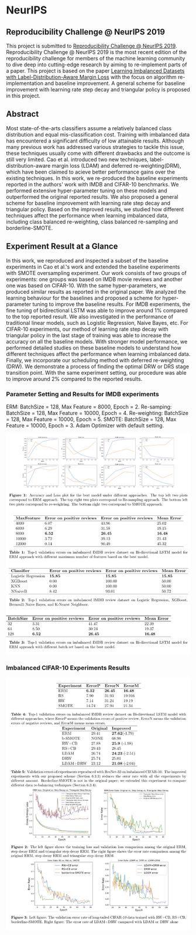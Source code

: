 # NeurIPS

## Reproducibility Challenge @ NeurIPS 2019
This project is submitted to [Reproducibility Challenge @ NeurIPS 2019](https://reproducibility-challenge.github.io/neurips2019/). Reproducibility Challenge @ NeurIPS 2019 is the most recent edition of the reproducibility challenge for members of the machine learning community to dive deep into cutting-edge research by aiming to re-implement parts of a paper. This project is based on the paper [Learning Imbalanced Datasets with Label-Distribution-Aware Margin Loss](https://arxiv.org/abs/1906.07413) with the focus on algorithm re-implementation and baseline improvement. A general scheme for baseline improvement with learning rate step decay and triangular policy is proposed in this project.

## Abstract
Most state-of-the-arts classifiers assume a relatively balanced class distribution and equal mis-classification cost. Training with imbalanced data has encountered a significant difficulty of low attainable results. Although many previous work has addressed various strategies to tackle this issue, these techniques usually come with different drawbacks and the outcome is still very limited. Cao et al. introduced two new techniques, label-distribution-aware margin loss (LDAM) and deferred re-weighting(DRM), which have been claimed to acieve better performance gains over the existing techniques. In this work, we re-produced the baseline experiments reported in the authors' work with IMDB and CIFAR-10 benchmarks. We performed extensive hyper-parameter tuning on these models and outperformed the original reported results. We also proposed a general scheme for baseline improvement with learning rate step decay and triangular policy. Based on the improved results, we studied how different techniques affect the performance when learning imbalanced data, including class balanced re-weighting, class balanced re-sampling and borderline-SMOTE. 

## Experiment Result at a Glance
In this work, we reproduced and inspected a subset of the baseline experiments in Cao et al.'s work and extended the baseline experiments with SMOTE oversampling experiment. Our work consists of two groups of experiments: one groups was based on IMDB movie reviews and another one was based on CIFAR-10. With the same hyper-parameters, we produced similar results as reported in the original paper. We analyzed the learning behaviour for the baselines and proposed a scheme for hyper-parameter tuning to improve the baseline results. For IMDB experiments, the fine tuning of bidirectional LSTM was able to improve around 1\% compared to the top reported result. We also investigated in the performance of traditional linear models, such as Logistic Regression, Naive Bayes, etc. For CIFAR-10 experiments, our method of learning rate step decay with triangular policy in the last stage of training was able to increase the accuracy on all the baseline models. With stronger model performance, we performed detailed studies on these baseline models to understand how different techniques affect the performance when learning imbalanced data. Finally, we incorporate our scheduling method with deferred re-weighting (DRW). We demonstrate a process of finding the optimal DRW or DRS stage transition point. With the same experiment setting, our procedure was able to improve around 2\% compared to the reported results.

### Parameter Setting and Results for IMDB experiments
ERM: BatchSize = 128, Max Feature = 8000, Epoch = 2. Re-samping: BatchSize = 128, Max Feature = 10000, Epoch = 4. Re-weighting: BatchSize = 128, Max Feature = 10000, Epoch = 5. SMOTE: BatchSize = 128, Max Feature = 10000, Epoch = 3. Adam Optimizer with default setting. 
<p float="center">
    <img src="/results/re1.png" >
</p>

### Imbalanced CIFAR-10 Experiments Results
<p float="center">
    <img src="/results/re2.png" >
</p>



